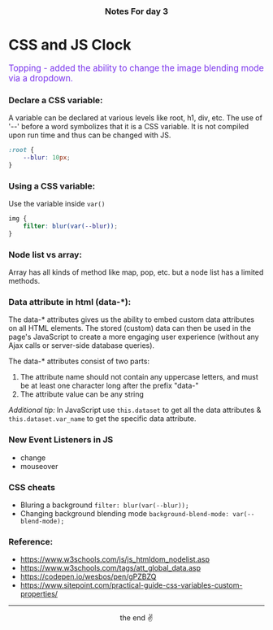 <center> <h3> Notes For day 3 </h3> </center>

# CSS and JS Clock

<span style="color: #7b35ed; font-size: 1.2em;">
Topping - added the ability to change the image blending mode via a dropdown.
</span>

### Declare a CSS variable:

A variable can be declared at various levels like root, h1, div, etc.
The use of '--' before a word symbolizes that it is a CSS variable.
It is not compiled upon run time and thus can be changed with JS.

```css
:root {
    --blur: 10px;
}
```

### Using a CSS variable:

Use the variable inside `var()`

```css
img {
    filter: blur(var(--blur));
}
```

### Node list vs array:

Array has all kinds of method like map, pop, etc. but a node list has a limited methods.


### Data attribute in html (data-*):

The data-* attributes gives us the ability to embed custom data attributes on all HTML elements.
The stored (custom) data can then be used in the page's JavaScript to create a more engaging user experience (without any Ajax calls or server-side database queries).

The data-* attributes consist of two parts:
1. The attribute name should not contain any uppercase letters, and must be at least one character long after the prefix "data-"
2. The attribute value can be any string

*Additional tip:* In JavaScript use `this.dataset` to get all the data attributes & `this.dataset.var_name` to get the specific data attribute.


### New Event Listeners in JS

- change
- mouseover

### CSS cheats

- Bluring a background `filter: blur(var(--blur));`
- Changing background blending mode `background-blend-mode: var(--blend-mode);`

### Reference:

- https://www.w3schools.com/js/js_htmldom_nodelist.asp
- https://www.w3schools.com/tags/att_global_data.asp
- https://codepen.io/wesbos/pen/gPZBZQ
- https://www.sitepoint.com/practical-guide-css-variables-custom-properties/


----
<center>the end ✌</center>



